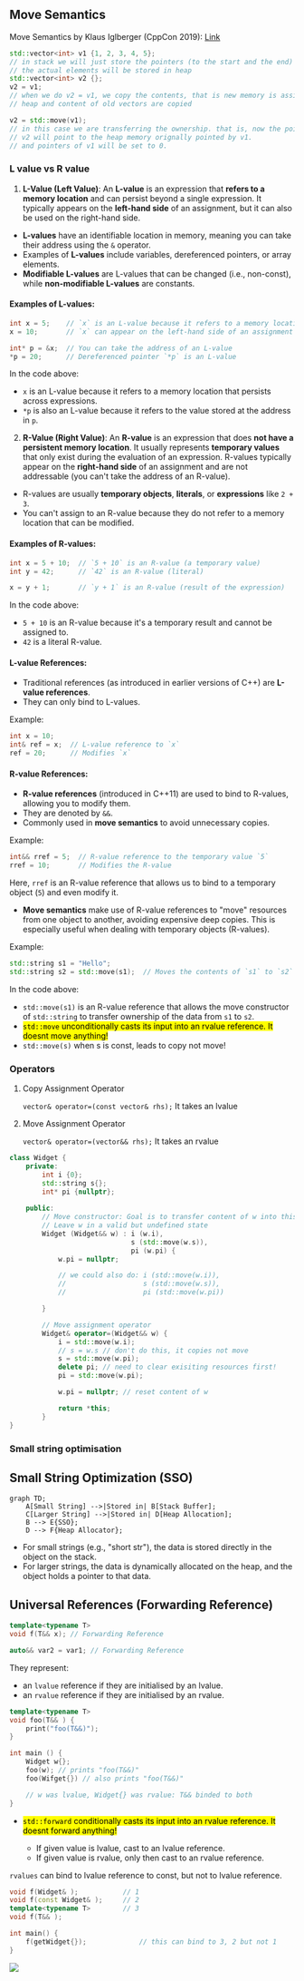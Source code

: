 ## Move Semantics

Move Semantics by Klaus Iglberger (CppCon 2019): [Link](https://www.youtube.com/watch?v=St0MNEU5b0o)

```cpp
std::vector<int> v1 {1, 2, 3, 4, 5};
// in stack we will just store the pointers (to the start and the end)
// the actual elements will be stored in heap
std::vector<int> v2 {};
v2 = v1;
// when we do v2 = v1, we copy the contents, that is new memory is assigned in
// heap and content of old vectors are copied

v2 = std::move(v1);
// in this case we are transferring the ownership. that is, now the pointer of
// v2 will point to the heap memory orignally pointed by v1.
// and pointers of v1 will be set to 0.
```

### L value vs R value

1. **L-Value (Left Value)**:
An **L-value** is an expression that **refers to a memory location** and 
can persist beyond a single expression. It typically appears on 
the **left-hand side** of an assignment, but it can also be used on the 
right-hand side.

- **L-values** have an identifiable location in memory, meaning you can take 
their address using the `&` operator.
- Examples of **L-values** include variables, dereferenced pointers, or array 
elements.
- **Modifiable L-values** are L-values that can be changed (i.e., non-const), 
while **non-modifiable L-values** are constants.

#### Examples of L-values:
```cpp
int x = 5;    // `x` is an L-value because it refers to a memory location
x = 10;       // `x` can appear on the left-hand side of an assignment

int* p = &x;  // You can take the address of an L-value
*p = 20;      // Dereferenced pointer `*p` is an L-value
```

In the code above:
- `x` is an L-value because it refers to a memory location that persists across 
expressions.
- `*p` is also an L-value because it refers to the value stored at the 
address in `p`.

2. **R-Value (Right Value)**:
An **R-value** is an expression that does **not have a persistent memory location**. 
It usually represents **temporary values** that only exist during the evaluation 
of an expression. R-values typically appear on the **right-hand side** of an 
assignment and are not addressable (you can't take the address of an R-value).

- R-values are usually **temporary objects**, **literals**, or **expressions** 
like `2 + 3`.
- You can't assign to an R-value because they do not refer to a memory location 
that can be modified.

#### Examples of R-values:
```cpp
int x = 5 + 10;  // `5 + 10` is an R-value (a temporary value)
int y = 42;      // `42` is an R-value (literal)

x = y + 1;       // `y + 1` is an R-value (result of the expression)
```

In the code above:
- `5 + 10` is an R-value because it's a temporary result and cannot be assigned to.
- `42` is a literal R-value.


#### L-value References:
- Traditional references (as introduced in earlier versions of C++) are **L-value references**.
- They can only bind to L-values.

Example:
```cpp
int x = 10;
int& ref = x;  // L-value reference to `x`
ref = 20;      // Modifies `x`
```

#### R-value References:
- **R-value references** (introduced in C++11) are used to bind to R-values, 
allowing you to modify them.
- They are denoted by `&&`.
- Commonly used in **move semantics** to avoid unnecessary copies.

Example:
```cpp
int&& rref = 5;  // R-value reference to the temporary value `5`
rref = 10;       // Modifies the R-value
```

Here, `rref` is an R-value reference that allows us to bind to a temporary 
object (`5`) and even modify it.

- **Move semantics** make use of R-value references to "move" resources from 
one object to another, avoiding expensive deep copies. This is especially useful
when dealing with temporary objects (R-values).
  
Example:
```cpp
std::string s1 = "Hello";
std::string s2 = std::move(s1);  // Moves the contents of `s1` to `s2`
```

In the code above:
- `std::move(s1)` is an R-value reference that allows the move constructor of 
`std::string` to transfer ownership of the data from `s1` to `s2`.
- <mark>`std::move` unconditionally casts its input into an rvalue reference. 
It doesnt move anything!
- `std::move(s)` when s is const, leads to copy not move!


### Operators
1. Copy Assignment Operator

    `vector& operator=(const vector& rhs);` It takes an lvalue

2. Move Assignment Operator

    `vector& operator=(vector&& rhs);` It takes an rvalue

```cpp
class Widget {
    private:
        int i {0};
        std::string s{};
        int* pi {nullptr};
    
    public:
        // Move constructor: Goal is to transfer content of w into this
        // Leave w in a valid but undefined state
        Widget (Widget&& w) : i (w.i), 
                              s (std::move(w.s)), 
                              pi (w.pi) {
            w.pi = nullptr;

            // we could also do: i (std::move(w.i)), 
            //                   s (std::move(w.s)), 
            //                   pi (std::move(w.pi))

        }

        // Move assignment operator
        Widget& operator=(Widget&& w) {
            i = std::move(w.i);
            // s = w.s // don't do this, it copies not move
            s = std::move(w.pi);
            delete pi; // need to clear exisiting resources first!
            pi = std::move(w.pi);

            w.pi = nullptr; // reset content of w

            return *this;
        }
}
```


### Small string optimisation


## Small String Optimization (SSO)

```mermaid
graph TD;
    A[Small String] -->|Stored in| B[Stack Buffer];
    C[Larger String] -->|Stored in| D[Heap Allocation];
    B --> E{SSO};
    D --> F{Heap Allocator};
```

- For small strings (e.g., "short str"), the data is stored directly in the 
object on the stack.
- For larger strings, the data is dynamically allocated on the heap, and the 
object holds a pointer to that data.


## Universal References (Forwarding Reference)

```cpp
template<typename T>
void f(T&& x); // Forwarding Reference

auto&& var2 = var1; // Forwarding Reference
```
They represent: 
- an `lvalue` reference if they are initialised by an lvalue.
- an `rvalue` reference if they are initialised by an rvalue.

```cpp
template<typename T>
void foo(T&& ) {
    print("foo(T&&)");
}

int main () {
    Widget w{};
    foo(w); // prints "foo(T&&)" 
    foo(Wifget{}) // also prints "foo(T&&)"

    // w was lvalue, Widget{} was rvalue: T&& binded to both
}
```
- <mark>`std::forward` conditionally casts its input into an rvalue reference. 
It doesnt forward anything!

    - If given value is lvalue, cast to an lvalue reference.
    - If given value is rvalue, only then cast to an rvalue reference.

`rvalues` can bind to lvalue reference to const, but not to lvalue reference.
```cpp
void f(Widget& );           // 1
void f(const Widget& );     // 2
template<typename T>        // 3
void f(T&& );

int main() {
    f(getWidget{});             // this can bind to 3, 2 but not 1
}
```  

![](../assets/binding.png)